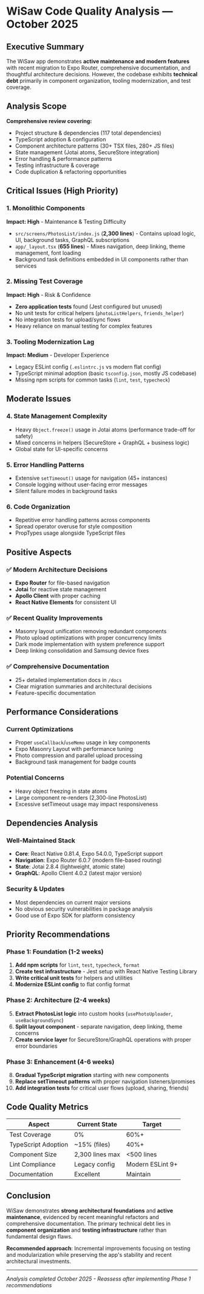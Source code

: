 # WiSaw Code Quality Analysis — October 2025

## Executive Summary

The WiSaw app demonstrates **active maintenance and modern features** with recent migration to Expo Router, comprehensive documentation, and thoughtful architecture decisions. However, the codebase exhibits **technical debt** primarily in component organization, tooling modernization, and test coverage.

## Analysis Scope

**Comprehensive review covering:**

- Project structure & dependencies (117 total dependencies)
- TypeScript adoption & configuration
- Component architecture patterns (30+ TSX files, 280+ JS files)
- State management (Jotai atoms, SecureStore integration)
- Error handling & performance patterns
- Testing infrastructure & coverage
- Code duplication & refactoring opportunities

## Critical Issues (High Priority)

### 1. **Monolithic Components**

**Impact: High** - Maintenance & Testing Difficulty

- `src/screens/PhotosList/index.js` (**2,300 lines**) - Contains upload logic, UI, background tasks, GraphQL subscriptions
- `app/_layout.tsx` (**655 lines**) - Mixes navigation, deep linking, theme management, font loading
- Background task definitions embedded in UI components rather than services

### 2. **Missing Test Coverage**

**Impact: High** - Risk & Confidence

- **Zero application tests** found (Jest configured but unused)
- No unit tests for critical helpers (`photoListHelpers`, `friends_helper`)
- No integration tests for upload/sync flows
- Heavy reliance on manual testing for complex features

### 3. **Tooling Modernization Lag**

**Impact: Medium** - Developer Experience

- Legacy ESLint config (`.eslintrc.js` vs modern flat config)
- TypeScript minimal adoption (basic `tsconfig.json`, mostly JS codebase)
- Missing npm scripts for common tasks (`lint`, `test`, `typecheck`)

## Moderate Issues

### 4. **State Management Complexity**

- Heavy `Object.freeze()` usage in Jotai atoms (performance trade-off for safety)
- Mixed concerns in helpers (SecureStore + GraphQL + business logic)
- Global state for UI-specific concerns

### 5. **Error Handling Patterns**

- Extensive `setTimeout()` usage for navigation (45+ instances)
- Console logging without user-facing error messages
- Silent failure modes in background tasks

### 6. **Code Organization**

- Repetitive error handling patterns across components
- Spread operator overuse for style composition
- PropTypes usage alongside TypeScript files

## Positive Aspects

### ✅ **Modern Architecture Decisions**

- **Expo Router** for file-based navigation
- **Jotai** for reactive state management
- **Apollo Client** with proper caching
- **React Native Elements** for consistent UI

### ✅ **Recent Quality Improvements**

- Masonry layout unification removing redundant components
- Photo upload optimizations with proper concurrency limits
- Dark mode implementation with system preference support
- Deep linking consolidation and Samsung device fixes

### ✅ **Comprehensive Documentation**

- 25+ detailed implementation docs in `/docs`
- Clear migration summaries and architectural decisions
- Feature-specific documentation

## Performance Considerations

### Current Optimizations

- Proper `useCallback`/`useMemo` usage in key components
- Expo Masonry Layout with performance tuning
- Photo compression and parallel upload processing
- Background task management for badge counts

### Potential Concerns

- Heavy object freezing in state atoms
- Large component re-renders (2,300-line PhotosList)
- Excessive setTimeout usage may impact responsiveness

## Dependencies Analysis

### Well-Maintained Stack

- **Core**: React Native 0.81.4, Expo 54.0.0, TypeScript support
- **Navigation**: Expo Router 6.0.7 (modern file-based routing)
- **State**: Jotai 2.8.4 (lightweight, atomic state)
- **GraphQL**: Apollo Client 4.0.2 (latest major version)

### Security & Updates

- Most dependencies on current major versions
- No obvious security vulnerabilities in package analysis
- Good use of Expo SDK for platform consistency

## Priority Recommendations

### Phase 1: Foundation (1-2 weeks)

1. **Add npm scripts** for `lint`, `test`, `typecheck`, `format`
2. **Create test infrastructure** - Jest setup with React Native Testing Library
3. **Write critical unit tests** for helpers and utilities
4. **Modernize ESLint config** to flat config format

### Phase 2: Architecture (2-4 weeks)

5. **Extract PhotosList logic** into custom hooks (`usePhotoUploader`, `useBackgroundSync`)
6. **Split layout component** - separate navigation, deep linking, theme concerns
7. **Create service layer** for SecureStore/GraphQL operations with proper error boundaries

### Phase 3: Enhancement (4-6 weeks)

8. **Gradual TypeScript migration** starting with new components
9. **Replace setTimeout patterns** with proper navigation listeners/promises
10. **Add integration tests** for critical user flows (upload, sharing, friends)

## Code Quality Metrics

| Aspect              | Current State   | Target           |
| ------------------- | --------------- | ---------------- |
| Test Coverage       | 0%              | 60%+             |
| TypeScript Adoption | ~15% (files)    | 40%+             |
| Component Size      | 2,300 lines max | <500 lines       |
| Lint Compliance     | Legacy config   | Modern ESLint 9+ |
| Documentation       | Excellent       | Maintain         |

## Conclusion

WiSaw demonstrates **strong architectural foundations** and **active maintenance**, evidenced by recent meaningful refactors and comprehensive documentation. The primary technical debt lies in **component organization** and **testing infrastructure** rather than fundamental design flaws.

**Recommended approach**: Incremental improvements focusing on testing and modularization while preserving the app's stability and recent architectural investments.

---

_Analysis completed October 2025 - Reassess after implementing Phase 1 recommendations_
